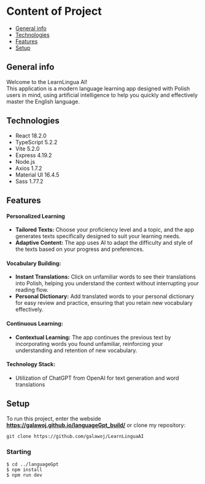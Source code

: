# Content of Project

- [General info](#general-info)
- [Technologies](#technologies)
- [Features](#features)
- [Setup](#setup)

## General info

Welcome to the LearnLingua AI!<br> This application is a modern language learning app designed with Polish users in mind, using artificial intelligence to help you quickly and effectively master the English language.

## Technologies

<ul>
<li>React 18.2.0</li>
<li>TypeScript 5.2.2</li>
<li>Vite 5.2.0</li>
<li>Express 4.19.2</li>
<li>Node.js</li>
<li>Axios 1.7.2</li>
<li>Material UI 16.4.5</li>
<li>Sass 1.77.2</li>
</ul>

## Features

#### Personalized Learning

<ul>
<li>
<b>Tailored Texts:</b> Choose your proficiency level and a topic, and the app generates texts specifically designed to suit your learning needs.
</li>
<li>
<b>Adaptive Content:</b> The app uses AI to adapt the difficulty and style of the texts based on your progress and preferences.
</li>
</ul>

#### Vocabulary Building:

<ul>
<li><b>Instant Translations:</b> Click on unfamiliar words to see their translations into Polish, helping you understand the context without interrupting your reading flow.</li>
<li><b>Personal Dictionary:</b> Add translated words to your personal dictionary for easy review and practice, ensuring that you retain new vocabulary effectively.</li>
</ul>

#### Continuous Learning:

<ul>
<li><b>Contextual Learning:</b> The app continues the previous text by incorporating words you found unfamiliar, reinforcing your understanding and retention of new vocabulary.</li>

</ul>

#### Technology Stack:

<ul>
<li>Utilization of ChatGPT from OpenAI for text generation and word translations</li>
</ul>

## Setup

To run this project, enter the webside <b>https://galawoj.github.io/languageGpt_build/</b> or clone my repository:

```
git clone https://github.com/galawoj/LearnLinguaAI
```

### Starting

```
$ cd ../languageGpt
$ npm install
$ npm run dev
```

